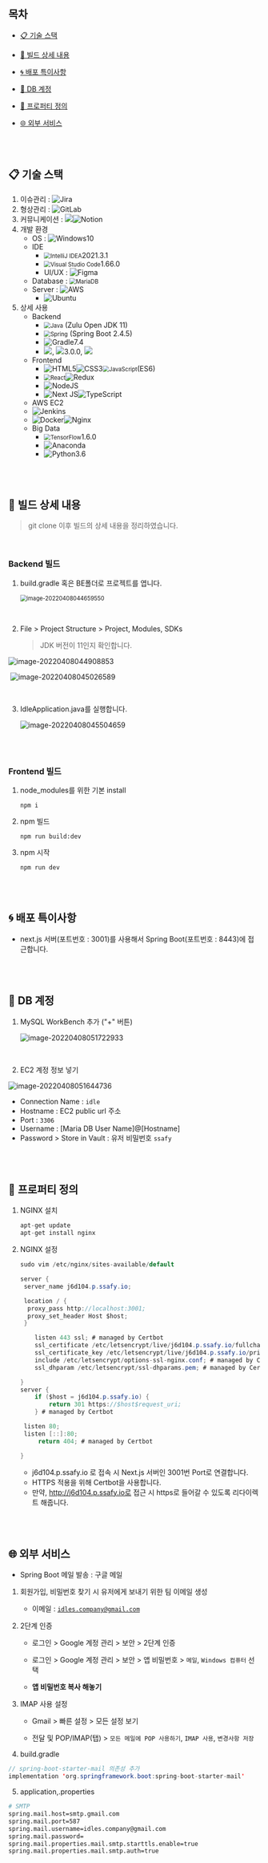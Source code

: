 ## 목차

- [📋 기술 스택](#-기술-스택)

- [💫 빌드 상세 내용](#-빌드-상세-내용)
- [🌀 배포 특이사항](#-배포-특이사항)
- [🛒 DB 계정](#-db-계정)
- [💎 프로퍼티 정의](#-프로퍼티-정의)
- [🌐 외부 서비스](#-외부-서비스)

<br><br>

## 📋 기술 스택

1. 이슈관리 : ![Jira](https://img.shields.io/badge/jira-%230A0FFF.svg?style=for-the-badge&logo=jira&logoColor=white)
2. 형상관리 : ![GitLab](https://img.shields.io/badge/gitlab-%23181717.svg?style=for-the-badge&logo=gitlab&logoColor=white)
3. 커뮤니케이션 : <img src ="https://img.shields.io/badge/Mattermost-blue">![Notion](https://img.shields.io/badge/Notion-%23000000.svg?style=for-the-badge&logo=notion&logoColor=white)
4. 개발 환경
   - OS : ![Windows](https://img.shields.io/badge/Windows-0078D6?style=for-the-badge&logo=windows&logoColor=white)10
   - IDE
     -  <img src="https://img.shields.io/badge/IntelliJIDEA-000000.svg?style=for-the-badge&logo=intellij-idea&logoColor=white" alt="IntelliJ IDEA" style="zoom:80%;" />2021.3.1
     -  <img src="https://img.shields.io/badge/Visual%20Studio%20Code-0078d7.svg?style=for-the-badge&logo=visual-studio-code&logoColor=white" alt="Visual Studio Code" style="zoom:80%;" />1.66.0
     - UI/UX : ![Figma](https://img.shields.io/badge/figma-%23F24E1E.svg?style=for-the-badge&logo=figma&logoColor=white)
   - Database : <img src="https://img.shields.io/badge/MariaDB-003545?style=for-the-badge&logo=mariadb&logoColor=white" alt="MariaDB" style="zoom:80%;" />
   - Server : ![AWS](https://img.shields.io/badge/AWS-%23FF9900.svg?style=for-the-badge&logo=amazon-aws&logoColor=white)
     -  ![Ubuntu](https://img.shields.io/badge/Ubuntu-E95420?style=for-the-badge&logo=ubuntu&logoColor=white) 
5. 상세 사용
   - Backend
     -  <img src="https://img.shields.io/badge/java-%23ED8B00.svg?style=for-the-badge&logo=java&logoColor=white" alt="Java" style="zoom:80%;" /> (Zulu Open JDK 11)
     -  <img src="https://img.shields.io/badge/spring-%236DB33F.svg?style=for-the-badge&logo=spring&logoColor=white" alt="Spring" style="zoom: 80%;" /> (Spring Boot 2.4.5)
     -  ![Gradle](https://img.shields.io/badge/Gradle-02303A.svg?style=for-the-badge&logo=Gradle&logoColor=white)7.4
     -  <img src ="https://img.shields.io/badge/Lombok-pink"></img>, <img src ="https://img.shields.io/badge/Swagger-green"></img>3.0.0, <img src ="https://img.shields.io/badge/Querydsl-JPA-pink"></img>
   - Frontend
     -  ![HTML5](https://img.shields.io/badge/html5-%23E34F26.svg?style=for-the-badge&logo=html5&logoColor=white)![CSS3](https://img.shields.io/badge/css3-%231572B6.svg?style=for-the-badge&logo=css3&logoColor=white)<img src="https://img.shields.io/badge/javascript-%23323330.svg?style=for-the-badge&logo=javascript&logoColor=%23F7DF1E" alt="JavaScript" style="zoom:80%;" />(ES6)
     -  <img src="https://img.shields.io/badge/react-%2320232a.svg?style=for-the-badge&logo=react&logoColor=%2361DAFB" alt="React" style="zoom:80%;" />![Redux](https://img.shields.io/badge/redux-%23593d88.svg?style=for-the-badge&logo=redux&logoColor=white)
     -  ![NodeJS](https://img.shields.io/badge/node.js-6DA55F?style=for-the-badge&logo=node.js&logoColor=white)
     -  ![Next JS](https://img.shields.io/badge/Next-black?style=for-the-badge&logo=next.js&logoColor=white)![TypeScript](https://img.shields.io/badge/typescript-%23007ACC.svg?style=for-the-badge&logo=typescript&logoColor=white)
   -  AWS EC2
     -  ![Jenkins](https://img.shields.io/badge/jenkins-%232C5263.svg?style=for-the-badge&logo=jenkins&logoColor=white)
     -  ![Docker](https://img.shields.io/badge/docker-%230db7ed.svg?style=for-the-badge&logo=docker&logoColor=white)![Nginx](https://img.shields.io/badge/nginx-%23009639.svg?style=for-the-badge&logo=nginx&logoColor=white)
   - Big Data
     -  <img src="https://img.shields.io/badge/TensorFlow-%23FF6F00.svg?style=for-the-badge&logo=TensorFlow&logoColor=white" alt="TensorFlow" style="zoom:80%;" />1.6.0
     -  ![Anaconda](https://img.shields.io/badge/Anaconda-%2344A833.svg?style=for-the-badge&logo=anaconda&logoColor=white)
     -  ![Python](https://img.shields.io/badge/python-3670A0?style=for-the-badge&logo=python&logoColor=ffdd54)3.6

<br><br>

## 💫 빌드 상세 내용

> git clone 이후 빌드의 상세 내용을 정리하였습니다.

<br>

### Backend 빌드

1. build.gradle 혹은 BE폴더로 프로젝트를 엽니다.

   <img src="./images/image-20220408044659550.png" alt="image-20220408044659550" style="zoom:80%;" />

<br>

2. File > Project Structure > Project, Modules, SDKs

   > JDK 버전이 11인지 확인합니다.

![image-20220408044908853](./images/image-20220408044908853.png)

​	![image-20220408045026589](./images/image-20220408045026589.png)

<br>

3. IdleApplication.java를 실행합니다.

   ![image-20220408045504659](./images/image-20220408045504659.png)

<br><br>

### Frontend 빌드

1. node_modules를 위한 기본 install

   ```react
   npm i
   ```

2. npm 빌드

   ```react
   npm run build:dev
   ```

3. npm 시작

   ```react
   npm run dev
   ```

<br><br>

## 🌀 배포 특이사항

- next.js 서버(포트번호 : 3001)를 사용해서 Spring Boot(포트번호 : 8443)에 접근합니다.

<br><br>

## 🛒 DB 계정

1. MySQL WorkBench 추가 ("+" 버튼)

   ![image-20220408051722933](./images/image-20220408051722933.png)

<br>

2. EC2 계정 정보 넣기

![image-20220408051644736](./images/image-20220408051644736.png)

- Connection Name : `idle`
- Hostname : EC2 public url 주소
- Port : `3306`
- Username : [Maria DB User Name]@[Hostname]
- Password > Store in Vault : 유저 비밀번호 `ssafy`

<br><br>

## 💎 프로퍼티 정의

1. NGINX 설치

   ```java
   apt-get update
   apt-get install nginx
   ```

2. NGINX 설정

   ```java
   sudo vim /etc/nginx/sites-available/default
   ```

   ```java
   server {
   	server_name j6d104.p.ssafy.io;
   
   	location / {
   	 proxy_pass http://localhost:3001;
   	 proxy_set_header Host $host;
   	}
   
       listen 443 ssl; # managed by Certbot
       ssl_certificate /etc/letsencrypt/live/j6d104.p.ssafy.io/fullchain.pem; # managed by Certbot
       ssl_certificate_key /etc/letsencrypt/live/j6d104.p.ssafy.io/privkey.pem; # managed by Certbot
       include /etc/letsencrypt/options-ssl-nginx.conf; # managed by Certbot
       ssl_dhparam /etc/letsencrypt/ssl-dhparams.pem; # managed by Certbot
   
   }
   server {
       if ($host = j6d104.p.ssafy.io) {
           return 301 https://$host$request_uri;
       } # managed by Certbot
   
   	listen 80;
   	listen [::]:80;
       	return 404; # managed by Certbot
   
   }
   ```

   - j6d104.p.ssafy.io 로 접속 시 Next.js 서버인 3001번 Port로 연결합니다.
   - HTTPS 적용을 위해 Certbot을 사용합니다.
   - 만약, http://j6d104.p.ssafy.io로 접근 시 https로 들어갈 수 있도록 리다이렉트 해줍니다.

<br><br>

## 🌐 외부 서비스

- Spring Boot 메일 발송 : 구글 메일

1. 회원가입, 비밀번호 찾기 시 유저에게 보내기 위한 팀 이메일 생성

   - 이메일 : [`idles.company@gmail.com`](mailto:idles.company@gmail.com)

2. 2단계 인증

   - 로그인 > Google 계정 관리 > 보안 > 2단계 인증
   - 로그인 > Google 계정 관리 > 보안 > 앱 비밀번호 > `메일`, `Windows 컴퓨터` 선택

   - **앱 비밀번호 복사 해놓기**

3. IMAP 사용 설정

   - Gmail > 빠른 설정 > 모든 설정 보기

   - 전달 및 POP/IMAP(탭) > `모든 메일에 POP 사용하기`, `IMAP 사용`, `변경사항 저장`

4. build.gradle

```java
// spring-boot-starter-mail 의존성 추가
implementation 'org.springframework.boot:spring-boot-starter-mail'
```

5. application,.properties

```bash
# SMTP
spring.mail.host=smtp.gmail.com
spring.mail.port=587
spring.mail.username=idles.company@gmail.com
spring.mail.password=
spring.mail.properties.mail.smtp.starttls.enable=true
spring.mail.properties.mail.smtp.auth=true
```